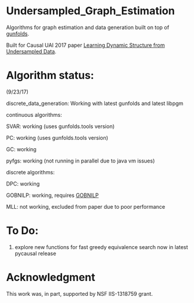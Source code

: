 # Undersampled_Graph_Estimation

Algorithms for graph estimation and data generation built on top of [gunfolds](https://gitlab.com/undersampling/gunfolds).

Built for Causal UAI 2017 paper [Learning Dynamic Structure from Undersampled Data](https://www.cs.purdue.edu/homes/eb/causal-uai17/papers/7.pdf).

# Algorithm status:

(9/23/17)

discrete_data_generation:
Working with latest gunfolds and latest libpgm

continuous algorithms:

SVAR: working (uses gunfolds.tools version)

PC: working (uses gunfolds.tools version)

GC: working

pyfgs: working (not running in parallel due to java vm issues)

discrete algorithms:

DPC: working

GOBNILP: working, requires [GOBNILP](https://www.cs.york.ac.uk/aig/sw/gobnilp/)

MLL: not working, excluded from paper due to poor performance

# To Do:
  1. explore new functions for fast greedy equivalence search now in latest pycausal release

Acknowledgment
========
This work was, in part, supported by  NSF IIS-1318759 grant.
